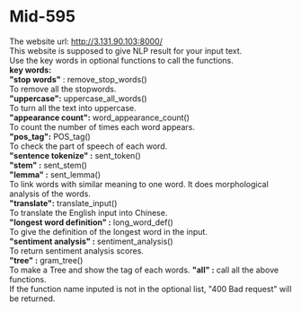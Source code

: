 # Mid-595  
The website url: http://3.131.90.103:8000/   
This website is supposed to give NLP result for your input text.  
Use the key words in optional functions to call the functions.  
**key words:**  
  **"stop words"** : remove_stop_words()  
      To remove all the stopwords.  
  **"uppercase":**  uppercase_all_words()  
      To turn all the text into uppercase.  
  **"appearance count":** word_appearance_count()  
      To count the number of times each word appears.  
  **"pos_tag":** POS_tag()  
      To check the part of speech of each word.   
  **"sentence tokenize" :** sent_token()  
  **"stem" :** sent_stem()  
  **"lemma" :** sent_lemma()   
      To link words with similar meaning to one word. It does morphological analysis of the words.   
  **"translate":** translate_input()    
      To translate the English input into Chinese.  
  **"longest word definition" :** long_word_def()  
      To give the definition of the longest word in the input.  
  **"sentiment analysis" :** sentiment_analysis()  
      To return sentiment analysis scores.  
  **"tree" :** gram_tree()  
      To make a Tree and show the tag of each words.
  **"all" :** call all the above functions.  
  If the function name inputed is not in the optional list, "400 Bad request" will be returned.  
